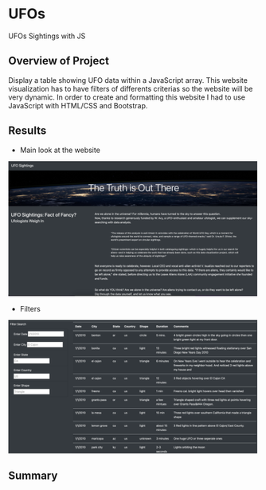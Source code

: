 # UFOs

UFOs Sightings with JS

## Overview of Project 

Display a table showing UFO data within a JavaScript array. This website visualization has to have filters of differents criterias so the website will be very dynamic. In order to create and formatting this website I had to use JavaScript with HTML/CSS and Bootstrap.

## Results 

* Main look at the website 

<img src="static/images/Header.png" width="500">

* Filters 

<img src="static/images/filters.png" width="500">

## Summary 

